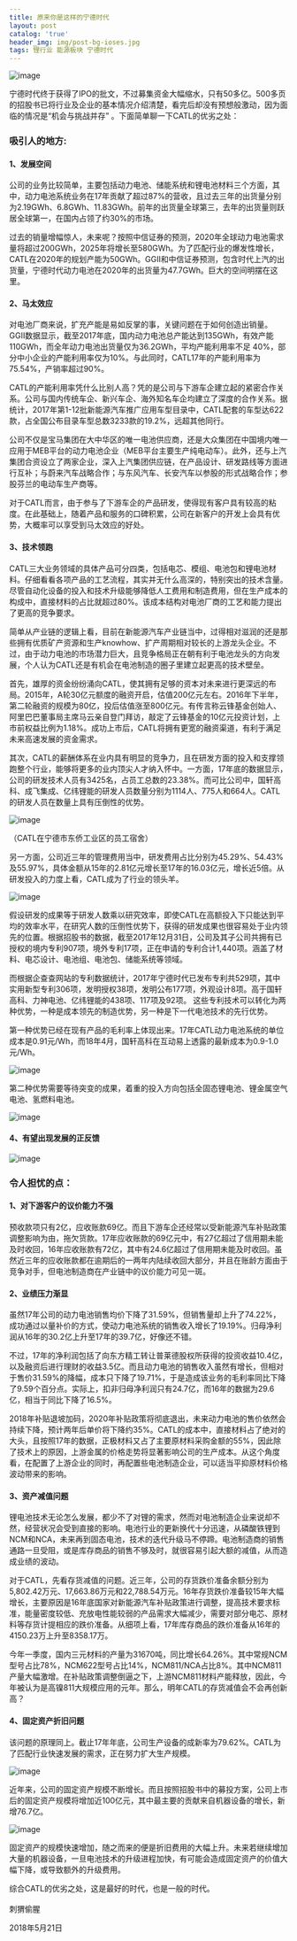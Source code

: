 ```yaml
---
title: 原来你是这样的宁德时代
layout: post
catalog: 'true'
header_img: img/post-bg-ioses.jpg
tags: 锂行业 能源板块 宁德时代
---
```

![image](http://upload-images.jianshu.io/upload_images/8031739-8ee6a223527205f2.jpg?imageMogr2/auto-orient/strip%7CimageView2/2/w/1240)

宁德时代终于获得了IPO的批文，不过募集资金大幅缩水，只有50多亿。500多页的招股书已将行业及企业的基本情况介绍清楚，看完后却没有预想般激动，因为面临的情况是“机会与挑战并存” 。下面简单聊一下CATL的优劣之处：

### **吸引人的地方:**

#### 1、发展空间

公司的业务比较简单，主要包括动力电池、储能系统和锂电池材料三个方面，其中，动力电池系统业务在17年贡献了超过87%的营收，且过去三年的出货量分别为2.19GWh、6.8GWh、11.83GWh。前年的出货量全球第三，去年的出货量则跃居全球第一，在国内占领了约30%的市场。

过去的销量增幅惊人，未来呢？按照中信证券的预测，2020年全球动力电池需求量将超过200GWh，2025年将增长至580GWh。为了匹配行业的爆发性增长，CATL在2020年的规划产能为50GWh。GGII和中信证券预测，包含时代上汽的出货量，宁德时代动力电池在2020年的出货量为47.7GWh。巨大的空间明摆在这里。

#### 2、马太效应

对电池厂商来说，扩充产能是易如反掌的事，关键问题在于如何创造出销量。GGII数据显示，截至2017年底，国内动力电池总产能达到135GWh，有效产能110GWh，而全年动力电池出货量仅为36.2GWh，平均产能利用率不足 40%，部分中小企业的产能利用率仅为10%。与此同时，CATL17年的产能利用率为75.54%，产销率超过90%。

CATL的产能利用率凭什么比别人高？凭的是公司与下游车企建立起的紧密合作关系。公司与国内传统车企、新兴车企、海外知名车企均建立了深度的合作关系。据统计，2017年第1-12批新能源汽车推广应用车型目录中，CATL配套的车型达622款，占全国公布目录车型总数3233款的19.2%，远超其他同行。

公司不仅是宝马集团在大中华区的唯一电池供应商，还是大众集团在中国境内唯一应用于MEB平台的动力电池企业（MEB平台主要生产纯电动车）。此外，还与上汽集团合资设立了两家企业，深入上汽集团供应链，在产品设计、研发路线等方面进行互补；与蔚来汽车战略合作；与东风汽车、长安汽车以参股的形式战略合作；参股芬兰的电动车生产商等。

对于CATL而言，由于参与了下游车企的产品研发，使得现有客户具有较高的粘度。在此基础上，随着产品和服务的口碑积累，公司在新客户的开发上会具有优势，大概率可以享受到马太效应的好处。

#### 3、技术领跑

CATL三大业务领域的具体产品可分四类，包括电芯、模组、电池包和锂电池材料。仔细看看各项产品的工艺流程，其实并无什么高深的，特别突出的技术含量。尽管自动化设备的投入和技术升级能够降低人工费用和制造费用，但在生产成本的构成中，直接材料的占比就超过80%。该成本结构对电池厂商的工艺和能力提出了更高的竞争要求。

简单从产业链的逻辑上看，目前在新能源汽车产业链当中，过得相对滋润的还是那些拥有优质矿产资源和生产knowhow、扩产周期相对较长的上游龙头企业。不过，由于动力电池的市场潜力巨大，且竞争格局正在朝有利于电池龙头的方向发展，个人认为CATL还是有机会在电池制造的圈子里建立起更高的技术壁垒。

首先，雄厚的资金纷纷涌向CATL，使其拥有足够的资本对未来进行更深远的布局。2015年，A轮30亿元额度的融资开启，估值200亿元左右。2016年下半年，第二轮融资的规模为80亿，投后估值涨至800亿元。有传言称云锋基金创始人、阿里巴巴董事局主席马云亲自登门拜访，敲定了云锋基金的10亿元投资计划，上市前权益比例为1.18%。成功上市后，CATL将拥有更宽的融资渠道，有利于满足未来高速发展的资金需求。

其次，CATL的薪酬体系在业内具有明显的竞争力，且在研发方面的投入和支撑领跑整个行业，能够将更多的业内顶尖人才纳入怀中。一方面，17年底的数据显示，公司的研发技术人员有3425名，占员工总数的23.38%。而可比公司中，国轩高科、成飞集成、亿纬锂能的研发人员数量分别为1114人、775人和664人。CATL的研发人员在数量上具有压倒性的优势。

![image](http://upload-images.jianshu.io/upload_images/8031739-e7bb4aeb34ade162.jpg?imageMogr2/auto-orient/strip%7CimageView2/2/w/1240)

（CATL在宁德市东侨工业区的员工宿舍）

另一方面，公司近三年的管理费用当中，研发费用占比分别为45.29%、54.43%及55.97%，具体金额从15年的2.81亿元增长至17年的16.03亿元，增长近5倍。从研发投入的力度上看，CATL成为了行业的领头羊。

![image](http://upload-images.jianshu.io/upload_images/8031739-179dd6544e1c607c.jpg?imageMogr2/auto-orient/strip%7CimageView2/2/w/1240)

假设研发的成果等于研发人数乘以研究效率，即使CATL在高额投入下只能达到平均的效率水平，在研究人数的压倒性优势下，获得的研发成果也很容易处于业内领先的位置。根据招股书的数据，截至2017年12月31日，公司及其子公司共拥有已授权的境内专利907项，境外专利17项，正在申请的专利合计1,440项。涵盖了材料、电芯设计、电池组、电池包、储能系统等领域。

而根据企查查网站的专利数据统计，2017年宁德时代已发布专利共529项，其中实用新型专利306项，发明授权38项，发明公布177项，外观设计8项。高于国轩高科、力神电池、亿纬锂能的438项、117项及92项。 这些专利技术可以转化为两种优势，一种是成本领先的制造优势，另一种是下一代电池技术的先行优势。

第一种优势已经在现有产品的毛利率上体现出来。17年CATL动力电池系统的单位成本是0.91元/Wh，而18年4月，国轩高科在互动易上透露的最新成本为0.9-1.0元/Wh。

![image](http://upload-images.jianshu.io/upload_images/8031739-b7b895ab794c908c.jpg?imageMogr2/auto-orient/strip%7CimageView2/2/w/1240)

第二种优势需要等待突变的成果，着重的投入方向包括全固态锂电池、锂金属空气电池、氢燃料电池。

![image](http://upload-images.jianshu.io/upload_images/8031739-44ce2fb183a15006.jpg?imageMogr2/auto-orient/strip%7CimageView2/2/w/1240)

#### 4、有望出现发展的正反馈

![image](http://upload-images.jianshu.io/upload_images/8031739-ba8281e61535b373.jpg?imageMogr2/auto-orient/strip%7CimageView2/2/w/1240)

### **令人担忧的点：**

#### 1、对下游客户的议价能力不强

预收款项只有2亿，应收账款69亿。而且下游车企还经常以受新能源汽车补贴政策调整影响为由，拖欠货款。17年应收账款的69亿元中，有27亿超过了信用期未能及时收回，16年应收账款有72亿，其中有24.6亿超过了信用期未能及时收回。虽然近三年的应收账款都在逾期后的一两年内陆续收回大部分，并且在账龄方面由于竞争对手，但电池制造商在产业链中的议价能力可见一斑。

#### 2、业绩压力渐显

虽然17年公司的动力电池销售均价下降了31.59%，但销售量却上升了74.22%，成功通过以量补价的方式，使动力电池系统的销售收入增长了19.19%。归母净利润从16年的30.2亿上升至17年的39.7亿，好像还不错。

不过，17年的净利润包括了向东方精工转让普莱德股权所获得的投资收益10.4亿，以及融资后进行理财的收益3.5亿。而且动力电池的销售收入虽然有增长，但相对于售价31.59%的降幅，成本只下降了19.71%，于是造成该业务的毛利率同比下降了9.59个百分点。实际上，扣非归母净利润只有24.7亿，而16年的数据为29.6亿，相当于同比下降了16.5%。

2018年补贴退坡加码，2020年补贴政策将彻底退出，未来动力电池的售价依然会持续下降，预计两年后单价将下降约35%。CATL的成本中，直接材料占了绝对的大头，且按照17年的数据，正极材料又占了主要原材料采购金额的55%，因此除了技术上的原因，上游金属的价格走势将显著影响公司的生产成本。从这个角度看，在配置了上游企业的同时，再配置些电池制造企业，可以适当平抑原材料价格波动带来的影响。

#### 3、资产减值问题

锂电池技术无论怎么发展，都少不了对锂的需求，然而对电池制造企业来说却不然，经营状况会受到直接的影响。电池行业的更新换代十分迅速，从磷酸铁锂到NCM和NCA，未来再到固态电池，技术的迭代升级马不停蹄。电池制造商的销售通路一旦受阻，或是库存商品的销售不够及时，就很容易引起大额的减值，从而造成业绩的波动。

对于CATL，先看存货减值的问题。近三年，公司的存货跌价准备余额分别为5,802.42万元、17,663.86万元和22,788.54万元。16年存货跌价准备较15年大幅增长，主要原因是16年底国家对新能源汽车补贴政策进行调整，提高技术要求标准，能量密度较低、充放电性能较弱的产品需求大幅减少，需要对部分电芯、原材料等存货计提相应的跌价准备。从细项上看，17年库存商品的跌价准备从16年的4150.23万上升至8358.17万。

今年一季度，国内三元材料的产量为31670吨，同比增长64.26%。其中常规NCM型号占比78%，NCM622型号占比14%，NCM811/NCA占比8%。其中NCM811产量大幅激增。在补贴政策调整倒逼之下，上游NCM811材料产能释放，因此，今年被认为是高镍811大规模应用的元年。那么，明年CATL的存货减值会不会再创新高？

#### 4、固定资产折旧问题

该问题的原理同上。截止17年年底，公司生产设备的成新率为79.62%。CATL为了匹配行业快速发展的需求，正在努力扩大生产规模。

![image](http://upload-images.jianshu.io/upload_images/8031739-74c6c00ef6ecffb3.jpg?imageMogr2/auto-orient/strip%7CimageView2/2/w/1240)

近年来，公司的固定资产规模不断增长。而且按照招股书中的募投方案，公司上市后的固定资产规模将增加近100亿元，其中最主要的贡献来自机器设备的增长，新增76.7亿。

![image](http://upload-images.jianshu.io/upload_images/8031739-3a191c4749e9ac69.jpg?imageMogr2/auto-orient/strip%7CimageView2/2/w/1240)

固定资产的规模快速增加，随之而来的便是折旧费用的大幅上升。未来若继续增加大量的机器设备，一旦电池技术的升级进程加快，有可能会造成固定资产的价值大幅下降，或导致额外的升级费用。 

综合CATL的优劣之处，这是最好的时代，也是一般的时代。
<br><br>
刺猬偷腥

2018年5月21日